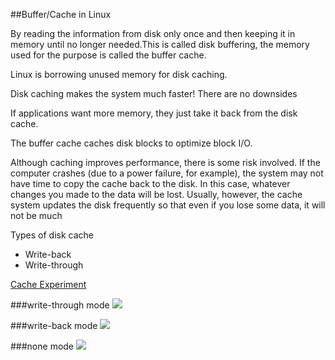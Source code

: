 ##Buffer/Cache in Linux

By reading the information from disk only once and then keeping it in memory until no longer needed.This is called disk buffering, the memory used for the purpose is called the buffer cache.

Linux is borrowing unused memory for disk caching.

Disk caching makes the system much faster! There are no downsides

If applications want more memory, they just take it back from the disk cache.

The buffer cache caches disk blocks to optimize block I/O.

Although caching improves performance, there is some risk involved. If the computer crashes (due to a power failure, for example), the system may not have time to copy the cache back to the disk. In this case, whatever changes you made to the data will be lost. Usually, however, the cache system updates the disk frequently so that even if you lose some data, it will not be much

Types of disk cache

  - Write-back
  - Write-through

[Cache Experiment](http://www.linuxatemyram.com/play.html)


###write-through mode
<img src="http://i.imgur.com/7rGSwWV.png">


###write-back mode
<img src="http://i.imgur.com/uRrvbPz.png">


###none mode
<img src="http://i.imgur.com/BvhTAYt.png">
